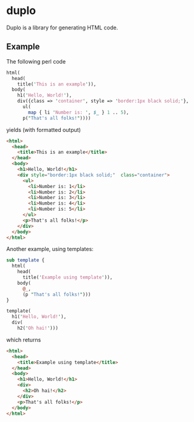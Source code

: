 duplo
=====

Duplo is a library for generating HTML code.

Example
-------

The following perl code

```perl
html(
  head(
    title('This is an example')),
  body(
    h1('Hello, World!'),
    div({class => 'container', style => 'border:1px black solid;'},
      ul(
        map { li 'Number is: ', $_ } 1 .. 5),
      p("That's all folks!"))))
```

yields (with formatted output)

```html
<html>
  <head>
    <title>This is an example</title>
  </head>
  <body>
    <h1>Hello, World!</h1>
    <div style="border:1px black solid;"  class="container">
      <ul>
        <li>Number is: 1</li>
        <li>Number is: 2</li>
        <li>Number is: 3</li>
        <li>Number is: 4</li>
        <li>Number is: 5</li>
      </ul>
      <p>That's all folks!</p>
    </div>
  </body>
</html>
```

Another example, using templates:

```perl
sub template {
  html(
    head(
      title('Example using template')),
    body(
      @_,
      (p "That's all folks!")))
}

template(
  h1('Hello, World!'),
  div(
    h2('Oh hai!')))
```

which returns

```html
<html>
  <head>
    <title>Example using template</title>
  </head>
  <body>
    <h1>Hello, World!</h1>
    <div>
      <h2>Oh hai!</h2>
    </div>
    <p>That's all folks!</p>
  </body>
</html>
```
